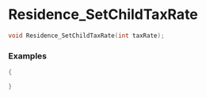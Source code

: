 # Residence_SetChildTaxRate
```cpp - C++
void Residence_SetChildTaxRate(int taxRate);
```

### Examples
```cpp - C++
{

}
```
